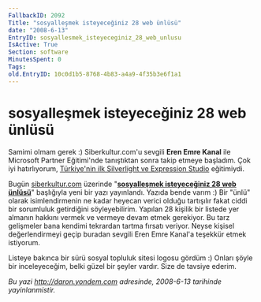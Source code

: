 ```yaml
---
FallbackID: 2092
Title: "sosyalleşmek isteyeceğiniz 28 web ünlüsü"
date: "2008-6-13"
EntryID: sosyallesmek_isteyeceginiz_28_web_unlusu
IsActive: True
Section: software
MinutesSpent: 0
Tags: 
old.EntryID: 10c0d1b5-8768-4b83-a4a9-4f35b3e6f1a1
---
```

# sosyalleşmek isteyeceğiniz 28 web ünlüsü
Samimi olmam gerek :) Siberkultur.com'u sevgili **Eren Emre Kanal** ile
Microsoft Partner Eğitimi'nde tanıştıktan sonra takip etmeye başladım.
Çok iyi hatırlıyorum, [Türkiye'nin ilk Silverlight ve Expression
Studio](http://daron.yondem.com/tr/post/c599684d-04ea-4aca-a7cb-971c384ba71a)
eğitimiydi.

Bugün [siberkultur.com](http://www.siberkultur.com) üzerinde
"**[sosyalleşmek isteyeceğiniz 28 web
ünlüsü](http://www.siberkultur.com/?q=web-unluleriyle-kaynasin)**"
başlığıyla yeni bir yazı yayınlandı. Yazıda bende varım :) Bir "ünlü"
olarak isimlendirmenin ne kadar heyecan verici olduğu tartışılır fakat
ciddi bir sorumluluk getirdiğini söyleyebilirim. Yapılan 28 kişilik bir
listede yer almanın hakkını vermek ve vermeye devam etmek gerekiyor. Bu
tarz gelişmeler bana kendimi tekrardan tartma fırsatı veriyor. Neyse
kişisel değerlendirmeyi geçip buradan sevgili Eren Emre Kanal'a teşekkür
etmek istiyorum.

Listeye bakınca bir sürü sosyal topluluk sitesi logosu gördüm :) Onları
şöyle bir inceleyeceğim, belki güzel bir şeyler vardır. Size de tavsiye
ederim.



*Bu yazi http://daron.yondem.com adresinde, 2008-6-13 tarihinde yayinlanmistir.*
